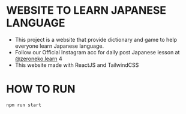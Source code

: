 # WEBSITE TO LEARN JAPANESE LANGUAGE

- This project is a website that provide dictionary and game to help everyone learn Japanese language.
- Follow our Official Instagram acc for daily post Japanese lesson at [@zeroneko.learn](https://www.instagram.com/zeroneko.learn/) 4
- This website made with ReactJS and TailwindCSS
# HOW TO RUN
`npm run start`

